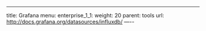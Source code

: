 ---
title: Grafana
menu:
  enterprise_1_1:
    weight: 20
    parent: tools
    url: http://docs.grafana.org/datasources/influxdb/
—--

